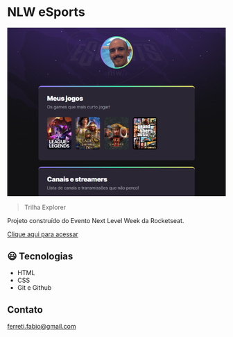 # NLW eSports 

![preview](./.github/preview.png)

> Trilha Explorer

Projeto construído do Evento Next Level Week da Rocketseat.

[Clique aqui para acessar](https://fabioferreti.github.io/NLW-esports-explorer/)

## 😃 Tecnologias

- HTML
- CSS
- Git e Github

## Contato

ferreti.fabio@gmail.com